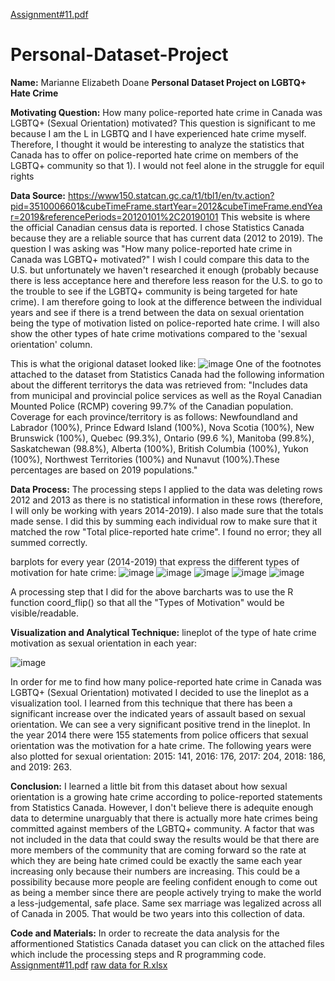 [Assignment#11.pdf](https://github.com/MarianneDoane/Personal-Dataset-Project/files/6354694/Assignment.11.pdf)
# Personal-Dataset-Project
**Name:** Marianne Elizabeth Doane
**Personal Dataset Project on LGBTQ+ Hate Crime**

**Motivating Question:**
How many police-reported hate crime in Canada was LGBTQ+ (Sexual Orientation) motivated? This question is significant to me because I am the L in LGBTQ and I have experienced hate crime myself. Therefore, I thought it would be interesting to analyze the statistics that Canada has to offer on police-reported hate crime on members of the LGBTQ+ community so that 1). I would not feel alone in the struggle for equil rights

**Data Source:** 
https://www150.statcan.gc.ca/t1/tbl1/en/tv.action?pid=3510006601&cubeTimeFrame.startYear=2012&cubeTimeFrame.endYear=2019&referencePeriods=20120101%2C20190101 This website is where the official Canadian census data is reported.
I chose Statistics Canada because they are a reliable source that has current data (2012 to 2019). The question I was asking was "How many police-reported hate crime in Canada was LGBTQ+ motivated?" I wish I could compare this data to the U.S. but unfortunately we haven't researched it enough (probably because there is less acceptance here and therefore less reason for the U.S. to go to the trouble to see if the LGBTQ+ community is being targeted for hate crime). I am therefore going to look at the difference between the individual years and see if there is a trend between the data on sexual orientation being the type of motivation listed on police-reported hate crime. I will also show the other types of hate crime motivations compared to the 'sexual orientation' column.

This is what the origional dataset looked like:
![image](https://user-images.githubusercontent.com/79335960/115638228-d377cc00-a2c6-11eb-8b74-0b06d79c9649.png)
One of the footnotes attached to the dataset from Statistics Canada had the following information about the different territorys the data was retrieved from: "Includes data from municipal and provincial police services as well as the Royal Canadian Mounted Police (RCMP) covering 99.7% of the Canadian population. Coverage for each province/territory is as follows: Newfoundland and Labrador (100%), Prince Edward Island (100%), Nova Scotia (100%), New Brunswick (100%), Quebec (99.3%), Ontario (99.6 %), Manitoba (99.8%), Saskatchewan (98.8%), Alberta (100%), British Columbia (100%), Yukon (100%), Northwest Territories (100%) and Nunavut (100%).These percentages are based on 2019 populations."

**Data Process:** 
The processing steps I applied to the data was deleting rows 2012 and 2013 as there is no statistical information in these rows (therefore, I will only be working with years 2014-2019). I also made sure that the totals made sense. I did this by summing each individual row to make sure that it matched the row "Total plice-reported hate crime". I found no error; they all summed correctly.

barplots for every year (2014-2019) that express the different types of motivation for hate crime:
![image](https://user-images.githubusercontent.com/79335960/113455223-ecbfe380-93be-11eb-887b-c3826ce6e66f.png)
![image](https://user-images.githubusercontent.com/79335960/113455254-0103e080-93bf-11eb-8328-44c79a23e1c7.png)
![image](https://user-images.githubusercontent.com/79335960/113455277-10832980-93bf-11eb-99b5-0825b5f02fcb.png)
![image](https://user-images.githubusercontent.com/79335960/113455287-1973fb00-93bf-11eb-87fd-cde834ce41c2.png)
![image](https://user-images.githubusercontent.com/79335960/113455299-21339f80-93bf-11eb-99c1-54fc6e2ffce0.png)

A processing step that I did for the above barcharts was to use the R function coord_flip() so that all the "Types of Motivation" would be visible/readable. 

**Visualization and Analytical Technique:**
lineplot of the type of hate crime motivation as sexual orientation in each year:

![image](https://user-images.githubusercontent.com/79335960/113455376-4aecc680-93bf-11eb-8af3-e0ac8e7d28ec.png)


In order for me to find how many police-reported hate crime in Canada was LGBTQ+ (Sexual Orientation) motivated I decided to use the lineplot as a visualization tool. I learned from this technique that there has been a significant increase over the indicated years of assault based on sexual orientation. We can see a very significant positive trend in the lineplot. In the year 2014 there were 155 statements from police officers that sexual orientation was the motivation for a hate crime. The following years were also plotted for sexual orientation: 2015: 141, 2016: 176, 2017: 204, 2018: 186, and 2019: 263.

**Conclusion:**
I learned a little bit from this dataset about how sexual orientation is a growing hate crime according to police-reported statements from Statistics Canada. However, I don't believe there is adequite enough data to determine unarguably that there is actually more hate crimes being committed against members of the LGBTQ+ community. A factor that was not included in the data that could sway the results would be that there are more members of the community that are coming forward so the rate at which they are being hate crimed could be exactly the same each year increasing only because their numbers are increasing. This could be a possibility because more people are feeling confident enough to come out as being a member since there are people actively trying to make the world a less-judgemental, safe place. Same sex marriage was legalized across all of Canada in 2005. That would be two years into this collection of data.

**Code and Materials:**
In order to recreate the data analysis for the afformentioned Statistics Canada dataset you can click on the attached files which include the processing steps and R programming code. [Assignment#11.pdf](https://github.com/MarianneDoane/Personal-Dataset-Project/files/6354714/Assignment.11.pdf)
[raw data for R.xlsx](https://github.com/MarianneDoane/Personal-Dataset-Project/files/6354710/raw.data.for.R.xlsx)

